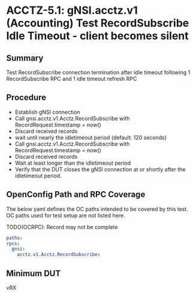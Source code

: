 # ACCTZ-5.1: gNSI.acctz.v1 (Accounting) Test RecordSubscribe Idle Timeout - client becomes silent

## Summary
Test RecordSubscribe connection termination after idle timeout following 1 RecordSubscribe RPC and 1 idle timeout refresh RPC

## Procedure

- Establish gNSI connection
- Call gnsi.acctz.v1.Acctz.RecordSubscribe with RecordRequest.timestamp = now()
- Discard received records
- wait until nearly the idletimeout period (default: 120 seconds)
- Call gnsi.acctz.v1.Acctz.RecordSubscribe with RecordRequest.timestamp = now()
- Discard received records
- Wait at least longer than the idletimeout period
- Verify that the DUT closes the gNSI connection at or shortly after the idletimeout period.

## OpenConfig Path and RPC Coverage

The below yaml defines the OC paths intended to be covered by this test.  OC paths used for test setup are not listed here.

TODO(OCRPC): Record may not be complete

```yaml
paths:
rpcs:
  gnsi:
    acctz.v1.Acctz.RecordSubscribe:
```

## Minimum DUT
vRX
